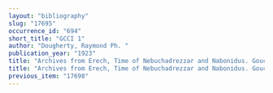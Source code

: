 ```yaml
---
layout: "bibliography"
slug: "17695"
occurrence_id: "694"
short_title: "GCCI 1"
author: "Dougherty, Raymond Ph. "
publication_year: "1923"
title: "Archives from Erech, Time of Nebuchadrezzar and Nabonidus. Goucher College Cuneiform Inscriptions 1 (New Haven)"
title: "Archives from Erech, Time of Nebuchadrezzar and Nabonidus. Goucher College Cuneiform Inscriptions 1 (New Haven)"
previous_item: "17698"
---
```

